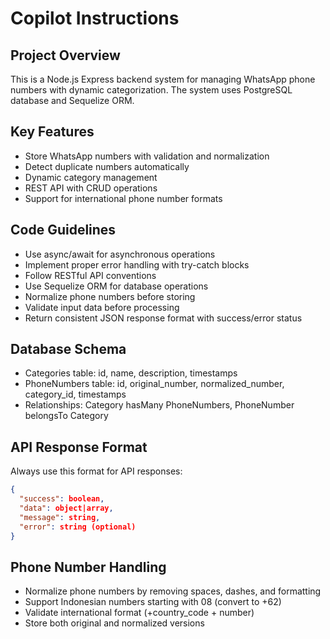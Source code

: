 # Copilot Instructions

<!-- Use this file to provide workspace-specific custom instructions to Copilot. For more details, visit https://code.visualstudio.com/docs/copilot/copilot-customization#_use-a-githubcopilotinstructionsmd-file -->

## Project Overview
This is a Node.js Express backend system for managing WhatsApp phone numbers with dynamic categorization. The system uses PostgreSQL database and Sequelize ORM.

## Key Features
- Store WhatsApp numbers with validation and normalization
- Detect duplicate numbers automatically
- Dynamic category management
- REST API with CRUD operations
- Support for international phone number formats

## Code Guidelines
- Use async/await for asynchronous operations
- Implement proper error handling with try-catch blocks
- Follow RESTful API conventions
- Use Sequelize ORM for database operations
- Normalize phone numbers before storing
- Validate input data before processing
- Return consistent JSON response format with success/error status

## Database Schema
- Categories table: id, name, description, timestamps
- PhoneNumbers table: id, original_number, normalized_number, category_id, timestamps
- Relationships: Category hasMany PhoneNumbers, PhoneNumber belongsTo Category

## API Response Format
Always use this format for API responses:
```json
{
  "success": boolean,
  "data": object|array,
  "message": string,
  "error": string (optional)
}
```

## Phone Number Handling
- Normalize phone numbers by removing spaces, dashes, and formatting
- Support Indonesian numbers starting with 08 (convert to +62)
- Validate international format (+country_code + number)
- Store both original and normalized versions
